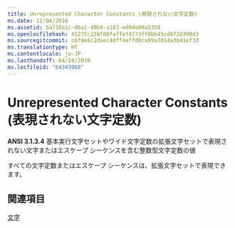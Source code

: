 ```yaml
---
title: Unrepresented Character Constants (表現されない文字定数)
ms.date: 11/04/2016
ms.assetid: 5a710a1c-dba1-49b4-a183-ed94a00a5358
ms.openlocfilehash: 41275c226f80faffefd773ff8bb45cd8f2d390d3
ms.sourcegitcommit: c6f8e6c2daec40ff4effd8ca99a7014a3b41ef33
ms.translationtype: HT
ms.contentlocale: ja-JP
ms.lasthandoff: 04/24/2019
ms.locfileid: "64343068"
---
```

# <a name="unrepresented-character-constants"></a>Unrepresented Character Constants (表現されない文字定数)

**ANSI 3.1.3.4** 基本実行文字セットやワイド文字定数の拡張文字セットで表現されない文字またはエスケープ シーケンスを含む整数型文字定数の値

すべての文字定数またはエスケープ シーケンスは、拡張文字セットで表現できます。

## <a name="see-also"></a>関連項目

[文字](../c-language/characters.md)
